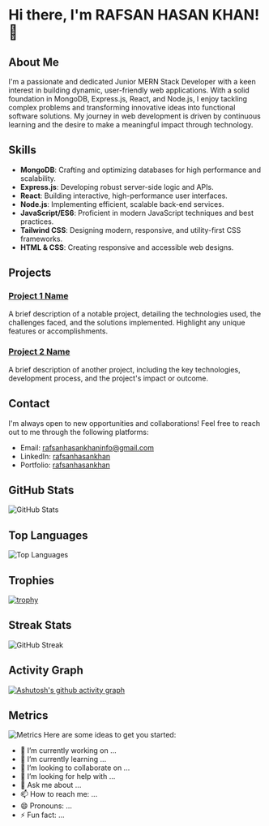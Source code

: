 # Hi there, I'm RAFSAN HASAN KHAN! 👋

## About Me

I'm a passionate and dedicated Junior MERN Stack Developer with a keen interest in building dynamic, user-friendly web applications. With a solid foundation in MongoDB, Express.js, React, and Node.js, I enjoy tackling complex problems and transforming innovative ideas into functional software solutions. My journey in web development is driven by continuous learning and the desire to make a meaningful impact through technology.

## Skills

- **MongoDB**: Crafting and optimizing databases for high performance and scalability.
- **Express.js**: Developing robust server-side logic and APIs.
- **React**: Building interactive, high-performance user interfaces.
- **Node.js**: Implementing efficient, scalable back-end services.
- **JavaScript/ES6**: Proficient in modern JavaScript techniques and best practices.
- **Tailwind CSS**: Designing modern, responsive, and utility-first CSS frameworks.
- **HTML & CSS**: Creating responsive and accessible web designs.

## Projects

### [Project 1 Name](#)
A brief description of a notable project, detailing the technologies used, the challenges faced, and the solutions implemented. Highlight any unique features or accomplishments.

### [Project 2 Name](#)
A brief description of another project, including the key technologies, development process, and the project's impact or outcome.

## Contact

I'm always open to new opportunities and collaborations! Feel free to reach out to me through the following platforms:

- Email: [rafsanhasankhaninfo@gmail.com](mailto:rafsanhasankhaninfo@gmail.com)
- LinkedIn: [rafsanhasankhan](https://www.linkedin.com/in/rafsanhasankhan/)
- Portfolio: [rafsanhasankhan](https://www.linkedin.com/in/rafsanhasankhan/)

## GitHub Stats

![GitHub Stats](https://github-readme-stats.vercel.app/api?username=rafsanhasankhan&show_icons=true&theme=radical)

## Top Languages

![Top Languages](https://github-readme-stats.vercel.app/api/top-langs/?username=rafsanhasankhan&layout=compact&theme=radical)

## Trophies

[![trophy](https://github-profile-trophy.vercel.app/?username=your-github-username&theme=radical)](https://github.com/ryo-ma/github-profile-trophy)

## Streak Stats

![GitHub Streak](https://github-readme-streak-stats.herokuapp.com/?user=rafsanhasankhan&theme=radical)

## Activity Graph

[![Ashutosh's github activity graph](https://github-readme-activity-graph.cyclic.app/graph?username=rafsanhasankhan&theme=radical)](https://github.com/ashutosh00710/github-readme-activity-graph)

## Metrics

![Metrics](https://metrics.lecoq.io/rafsanhasankhan?template=classic&base.indepth=true&base.hireable=false&config.timezone=America%2FNew_York)
Here are some ideas to get you started:

- 🔭 I’m currently working on ...
- 🌱 I’m currently learning ...
- 👯 I’m looking to collaborate on ...
- 🤔 I’m looking for help with ...
- 💬 Ask me about ...
- 📫 How to reach me: ...
- 😄 Pronouns: ...
- ⚡ Fun fact: ...

